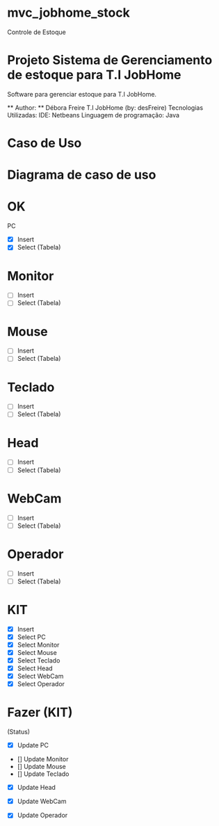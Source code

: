 # mvc_jobhome_stock
Controle de Estoque
# Projeto Sistema de Gerenciamento de estoque para T.I JobHome

Software para gerenciar estoque para T.I JobHome.

** Author: ** Débora Freire T.I JobHome (by: desFreire)
Tecnologias Utilizadas:
    IDE: Netbeans
    Linguagem de programação: Java
# Caso de Uso 
# Diagrama de caso de uso
# OK
PC
- [x]  Insert 
- [x]  Select (Tabela)
# Monitor 
- [ ] Insert
- [ ] Select (Tabela)
# Mouse 
- [ ] Insert
- [ ] Select (Tabela)
# Teclado
- [ ] Insert
- [ ] Select (Tabela)
# Head 
- [ ] Insert
- [ ] Select (Tabela)
# WebCam
- [ ] Insert
- [ ] Select (Tabela)
# Operador 
- [ ] Insert
- [ ] Select (Tabela)
# KIT 
- [x] Insert 
- [x] Select PC
- [x] Select Monitor
- [x] Select Mouse
- [x] Select Teclado
- [x] Select Head
- [x] Select WebCam
- [x] Select Operador
# Fazer (KIT)
(Status)
- [x] Update PC
- [] Update Monitor
- [] Update Mouse 
- [] Update Teclado
- [x] Update Head
- [x] Update WebCam
- [x] Update Operador
 
